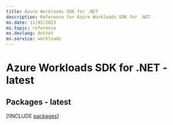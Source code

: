 ```yaml
---
title: Azure Workloads SDK for .NET
description: Reference for Azure Workloads SDK for .NET
ms.date: 11/01/2023
ms.topic: reference
ms.devlang: dotnet
ms.service: workloads
---
```

# Azure Workloads SDK for .NET - latest
## Packages - latest
[!INCLUDE [packages](workloads-index.md)]